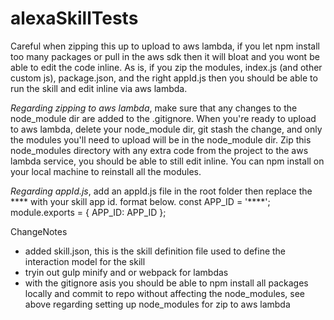 # alexaSkillTests
Careful when zipping this up to upload to aws lambda, if you let npm install too many packages or pull in the aws sdk then it will bloat and you wont be able to edit the code inline. As is, if you zip the modules, index.js (and other custom js), package.json, and the right appId.js then you should be able to run the skill and edit inline via aws lambda.

*Regarding zipping to aws lambda*, make sure that any changes to the node_module dir are added to the .gitignore. When you're ready to upload to aws lambda, delete your node_module dir, git stash the change, and only the modules you'll need to upload will be in the node_module dir. Zip this node_modules directory with any extra code from the project to the aws lambda service, you should be able to still edit inline. You can npm install on your local machine to reinstall all the modules.

*Regarding appId.js*, add an appId.js file in the root folder then replace the **** with your skill app id. format below.
	const APP_ID = '****';
	module.exports = {
		APP_ID: APP_ID
	};

ChangeNotes
	
- added skill.json, this is the skill definition file used to define the interaction model for the skill
- tryin out gulp minify and or webpack for lambdas
- with the gitignore asis you should be able to npm install all packages locally and commit to repo without affecting the node_modules, see above regarding setting up node_modules for zip to aws lambda